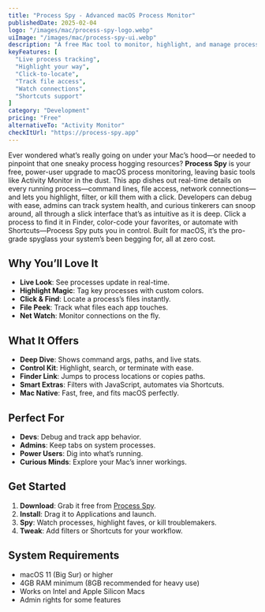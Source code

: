 ```yaml
---
title: "Process Spy - Advanced macOS Process Monitor"
publishedDate: 2025-02-04
logo: "/images/mac/process-spy-logo.webp"
uiImage: "/images/mac/process-spy-ui.webp"
description: "A free Mac tool to monitor, highlight, and manage processes with real-time details and smart features."
keyFeatures: [
  "Live process tracking",
  "Highlight your way",
  "Click-to-locate",
  "Track file access",
  "Watch connections",
  "Shortcuts support"
]
category: "Development"
pricing: "Free"
alternativeTo: "Activity Monitor"
checkItUrl: "https://process-spy.app"
---
```


Ever wondered what’s really going on under your Mac’s hood—or needed to pinpoint that one sneaky process hogging resources? **Process Spy** is your free, power-user upgrade to macOS process monitoring, leaving basic tools like Activity Monitor in the dust. This app dishes out real-time details on every running process—command lines, file access, network connections—and lets you highlight, filter, or kill them with a click. Developers can debug with ease, admins can track system health, and curious tinkerers can snoop around, all through a slick interface that’s as intuitive as it is deep. Click a process to find it in Finder, color-code your favorites, or automate with Shortcuts—Process Spy puts you in control. Built for macOS, it’s the pro-grade spyglass your system’s been begging for, all at zero cost.

## Why You’ll Love It
- **Live Look**: See processes update in real-time.
- **Highlight Magic**: Tag key processes with custom colors.
- **Click & Find**: Locate a process’s files instantly.
- **File Peek**: Track what files each app touches.
- **Net Watch**: Monitor connections on the fly.

## What It Offers
- **Deep Dive**: Shows command args, paths, and live stats.
- **Control Kit**: Highlight, search, or terminate with ease.
- **Finder Link**: Jumps to process locations or copies paths.
- **Smart Extras**: Filters with JavaScript, automates via Shortcuts.
- **Mac Native**: Fast, free, and fits macOS perfectly.

## Perfect For
- **Devs**: Debug and track app behavior.
- **Admins**: Keep tabs on system processes.
- **Power Users**: Dig into what’s running.
- **Curious Minds**: Explore your Mac’s inner workings.

## Get Started
1. **Download**: Grab it free from [Process Spy](https://process-spy.app).
2. **Install**: Drag it to Applications and launch.
3. **Spy**: Watch processes, highlight faves, or kill troublemakers.
4. **Tweak**: Add filters or Shortcuts for your workflow.

## System Requirements
- macOS 11 (Big Sur) or higher
- 4GB RAM minimum (8GB recommended for heavy use)
- Works on Intel and Apple Silicon Macs
- Admin rights for some features
